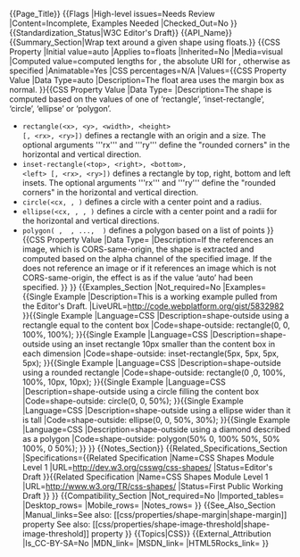 {{Page_Title}}
{{Flags
|High-level issues=Needs Review
|Content=Incomplete, Examples Needed
|Checked_Out=No
}}
{{Standardization_Status|W3C Editor's Draft}}
{{API_Name}}
{{Summary_Section|Wrap text around a given shape using floats.}}
{{CSS Property
|Initial value=auto
|Applies to=floats
|Inherited=No
|Media=visual
|Computed value=computed lengths for <basic-shape>, the absolute URI for <uri>, otherwise as specified
|Animatable=Yes
|CSS percentages=N/A
|Values={{CSS Property Value
|Data Type=auto
|Description=The float area uses the margin box as normal.
}}{{CSS Property Value
|Data Type=<basic-shape>
|Description=The shape is computed based on the values of one of ‘rectangle’, ‘inset-rectangle’, ‘circle’, ‘ellipse’ or ‘polygon’.

* <code>rectangle(&lt;x&gt;, &lt;y&gt;, &lt;width&gt;, &lt;height&gt; [, &lt;rx&gt;, &lt;ry&gt;])</code> defines a rectangle with an origin and a size. The optional arguments '''rx''' and '''ry''' define the "rounded corners" in the horizontal and vertical direction.
* <code>inset-rectangle(&lt;top&gt;, &lt;right&gt;, &lt;bottom&gt;, &lt;left&gt; [, &lt;rx&gt;, &lt;ry&gt;])</code> defines a rectangle by top, right, bottom and left insets. The optional arguments '''rx''' and '''ry''' define the "rounded corners" in the horizontal and vertical direction.
* <code>circle(<cx, <cy>, <r>)</code> defines a circle with a center point and a radius.
* <code>ellipse(<cx, <cy>, <rx>, <ry>)</code> defines a circle with a center point and a radii for the horizontal and vertical directions.
* <code>polygon(<x1> <y1>, <x2> <y2>, ..., <xn> <yn>)</code> defines a polygon based on a list of points
}}{{CSS Property Value
|Data Type=<uri>
|Description=If the <uri> references an image, which is CORS-same-origin, the shape is extracted and computed based on the alpha channel of the specified image. If the <uri> does not reference an image or if it references an image which is not CORS-same-origin, the effect is as if the value ‘auto’ had been specified.
}}
}}
{{Examples_Section
|Not_required=No
|Examples={{Single Example
|Description=This is a working example pulled from the Editor's Draft.
|LiveURL=http://code.webplatform.org/gist/5832982
}}{{Single Example
|Language=CSS
|Description=shape-outside using a rectangle equal to the content box
|Code=shape-outside: rectangle(0, 0, 100%, 100%);
}}{{Single Example
|Language=CSS
|Description=shape-outside using an inset rectangle 10px smaller than the content box in each dimension
|Code=shape-outside: inset-rectangle(5px, 5px, 5px, 5px);
}}{{Single Example
|Language=CSS
|Description=shape-outside using a rounded rectangle
|Code=shape-outside: rectangle(0 ,0, 100%, 100%, 10px, 10px);
}}{{Single Example
|Language=CSS
|Description=shape-outside using a circle filling the content box
|Code=shape-outside: circle(0, 0, 50%);
}}{{Single Example
|Language=CSS
|Description=shape-outside using a ellipse wider than it is tall
|Code=shape-outside: ellipse(0, 0, 50%, 30%);
}}{{Single Example
|Language=CSS
|Description=shape-outside using a diamond described as a polygon
|Code=shape-outside: polygon(50% 0, 100% 50%, 50% 100%, 0 50%);
}}
}}
{{Notes_Section}}
{{Related_Specifications_Section
|Specifications={{Related Specification
|Name=CSS Shapes Module Level 1
|URL=http://dev.w3.org/csswg/css-shapes/
|Status=Editor's Draft
}}{{Related Specification
|Name=CSS Shapes Module Level 1
|URL=http://www.w3.org/TR/css-shapes/
|Status=First Public Working Draft
}}
}}
{{Compatibility_Section
|Not_required=No
|Imported_tables=
|Desktop_rows=
|Mobile_rows=
|Notes_rows=
}}
{{See_Also_Section
|Manual_links=See also: [[css/properties/shape-margin|shape-margin]] property
See also: [[css/properties/shape-image-threshold|shape-image-threshold]] property
}}
{{Topics|CSS}}
{{External_Attribution
|Is_CC-BY-SA=No
|MDN_link=
|MSDN_link=
|HTML5Rocks_link=
}}